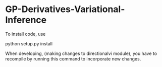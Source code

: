 # GP-Derivatives-Variational-Inference

To install code, use

python setup.py install

When developing, (making changes to directionalvi module), you have to recompile by running this command to incorporate new changes.
